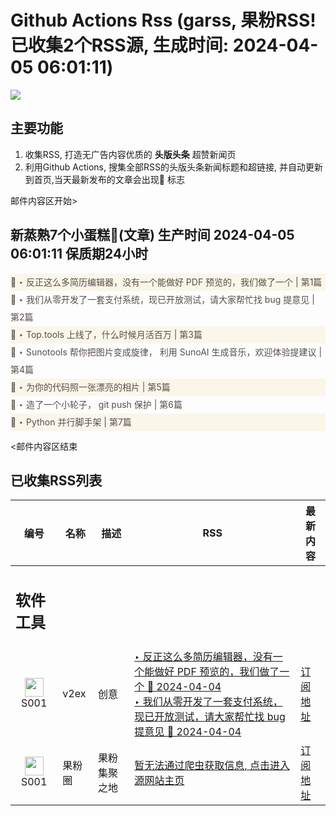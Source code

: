 # Github Actions Rss (garss, 果粉RSS! 已收集2个RSS源, 生成时间: 2024-04-05 06:01:11)

![](https://cdn.jsdelivr.net/gh/xinkeji/garss/_media/ga-rss.png)



## 主要功能
1. 收集RSS, 打造无广告内容优质的 **头版头条** 超赞新闻页
2. 利用Github Actions, 搜集全部RSS的头版头条新闻标题和超链接, 并自动更新到首页,当天最新发布的文章会出现🌈 标志

邮件内容区开始>
<h2>新蒸熟7个小蛋糕🍰(文章) 生产时间 2024-04-05 06:01:11 保质期24小时</h2>

<div style='line-height:3;background-color:#FAF6EA;' ><a href='https://www.v2ex.com/t/1029743#reply8' style="line-height:2;text-decoration:none;display:block;color:#584D49;">🌈 ‣ 反正这么多简历编辑器，没有一个能做好 PDF 预览的，我们做了一个 | 第1篇</a></div><div style='line-height:3;' ><a href='https://www.v2ex.com/t/1029702#reply53' style="line-height:2;text-decoration:none;display:block;color:#584D49;">🌈 ‣ 我们从零开发了一套支付系统，现已开放测试，请大家帮忙找 bug 提意见 | 第2篇</a></div><div style='line-height:3;background-color:#FAF6EA;' ><a href='https://www.v2ex.com/t/1029643#reply18' style="line-height:2;text-decoration:none;display:block;color:#584D49;">🌈 ‣ Top.tools 上线了，什么时候月活百万 | 第3篇</a></div><div style='line-height:3;' ><a href='https://www.v2ex.com/t/1029740#reply0' style="line-height:2;text-decoration:none;display:block;color:#584D49;">🌈 ‣ Sunotools 帮你把图片变成旋律， 利用 SunoAI 生成音乐，欢迎体验提建议 | 第4篇</a></div><div style='line-height:3;background-color:#FAF6EA;' ><a href='https://www.v2ex.com/t/1029698#reply1' style="line-height:2;text-decoration:none;display:block;color:#584D49;">🌈 ‣ 为你的代码照一张漂亮的相片 | 第5篇</a></div><div style='line-height:3;' ><a href='https://www.v2ex.com/t/1029655#reply4' style="line-height:2;text-decoration:none;display:block;color:#584D49;">🌈 ‣ 造了一个小轮子， git push 保护 | 第6篇</a></div><div style='line-height:3;background-color:#FAF6EA;' ><a href='https://www.v2ex.com/t/1029681#reply0' style="line-height:2;text-decoration:none;display:block;color:#584D49;">🌈 ‣ Python 并行脚手架 | 第7篇</a></div>

<邮件内容区结束

## 已收集RSS列表

| 编号 | 名称 | 描述 | RSS | 最新内容 |
| --- | --- | --- | --- | --- |
| <h2 id="软件工具">软件工具</h2> |  |   |  |  |
| <div id="S001" style="text-align: center;"><img src="https://cdn.jsdelivr.net/gh/zhaoolee/garss/_media/favicon/S001.png" width="30px" style="width:30px;height: auto;"/><br><span>S001</span></div> | v2ex | 创意 | [‣ 反正这么多简历编辑器，没有一个能做好 PDF 预览的，我们做了一个 🌈 2024-04-04](https://www.v2ex.com/t/1029743#reply8)<br/>[‣ 我们从零开发了一套支付系统，现已开放测试，请大家帮忙找 bug 提意见 🌈 2024-04-04](https://www.v2ex.com/t/1029702#reply53) | [订阅地址](https://www.v2ex.com/feed/tab/creative.xml) |
| <div id="S001" style="text-align: center;"><img src="https://cdn.jsdelivr.net/gh/zhaoolee/garss/_media/favicon/S001.png" width="30px" style="width:30px;height: auto;"/><br><span>S001</span></div> | 果粉圈 | 果粉集聚之地 | [暂无法通过爬虫获取信息, 点击进入源网站主页](https://g0f.cn) | [订阅地址](https://g0f.cn/rss.xml) |



